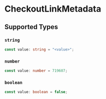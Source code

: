 # CheckoutLinkMetadata


## Supported Types

### `string`

```typescript
const value: string = "<value>";
```

### `number`

```typescript
const value: number = 719607;
```

### `boolean`

```typescript
const value: boolean = false;
```

